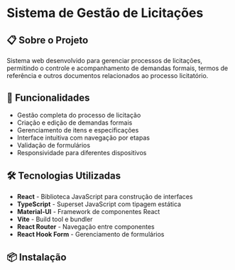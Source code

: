# Sistema de Gestão de Licitações

## 📋 Sobre o Projeto

Sistema web desenvolvido para gerenciar processos de licitações, permitindo o controle e acompanhamento de demandas formais, termos de referência e outros documentos relacionados ao processo licitatório.

## 🚀 Funcionalidades

- Gestão completa do processo de licitação
- Criação e edição de demandas formais
- Gerenciamento de itens e especificações
- Interface intuitiva com navegação por etapas
- Validação de formulários
- Responsividade para diferentes dispositivos

## 🛠️ Tecnologias Utilizadas

- **React** - Biblioteca JavaScript para construção de interfaces
- **TypeScript** - Superset JavaScript com tipagem estática
- **Material-UI** - Framework de componentes React
- **Vite** - Build tool e bundler
- **React Router** - Navegação entre componentes
- **React Hook Form** - Gerenciamento de formulários

## 📦 Instalação

